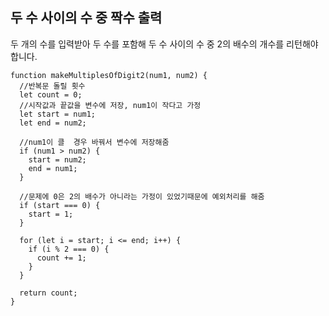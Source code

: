 <h2>두 수 사이의 수 중 짝수 출력</h2>

두 개의 수를 입력받아 두 수를 포함해 두 수 사이의 수 중 2의 배수의 개수를 리턴해야 합니다.

```
function makeMultiplesOfDigit2(num1, num2) {
  //반복문 돌릴 횟수
  let count = 0;
  //시작값과 끝값을 변수에 저장, num1이 작다고 가정
  let start = num1;
  let end = num2;
  
  //num1이 클  경우 바꿔서 변수에 저장해줌
  if (num1 > num2) {
    start = num2;
    end = num1; 
  }
  
  //문제에 0은 2의 배수가 아니라는 가정이 있었기때문에 예외처리를 해줌
  if (start === 0) {
    start = 1;
  }

  for (let i = start; i <= end; i++) {
    if (i % 2 === 0) {
      count += 1;
    }
  }

  return count;
}
```
